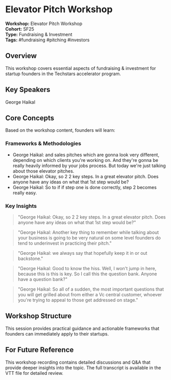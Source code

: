 # Elevator Pitch Workshop

**Workshop:** Elevator Pitch Workshop  
**Cohort:** SF25  
**Type:** Fundraising & Investment  
**Tags:** #fundraising #pitching #investors

## Overview

This workshop covers essential aspects of fundraising & investment for startup founders in the Techstars accelerator program.

## Key Speakers

George Haikal

## Core Concepts

Based on the workshop content, founders will learn:


### Frameworks & Methodologies

- George Haikal: and sales pitches which are gonna look very different, depending on which clients you're working on. And they're gonna be really heavily informed by your jobs process. But today we're just talking about those elevator pitches.
- George Haikal: Okay, so 2 2 key steps. In a great elevator pitch. Does anyone have any ideas on what that 1st step would be?
- George Haikal: So to if if step one is done correctly, step 2 becomes really easy.

### Key Insights

> "George Haikal: Okay, so 2 2 key steps. In a great elevator pitch. Does anyone have any ideas on what that 1st step would be?"

> "George Haikal: Another key thing to remember while talking about your business is going to be very natural on some level founders do tend to underinvest in practicing their pitch."

> "George Haikal: we always say that hopefully keep it in or out backstone."

> "George Haikal: Good to know the hiss. Well, I won't jump in here, because this is this is key. So I call this the question bank. Anyone have a question bank?"

> "George Haikal: So all of a sudden, the most important questions that you will get grilled about from either a Vc central customer, whoever you're trying to appeal to those get addressed on stage."


## Workshop Structure

This session provides practical guidance and actionable frameworks that founders can immediately apply to their startups.

## For Future Reference

This workshop recording contains detailed discussions and Q&A that provide deeper insights into the topic. The full transcript is available in the VTT file for detailed review.
